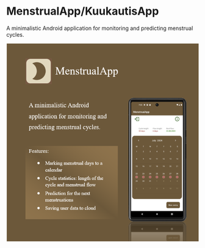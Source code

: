 # MenstrualApp/KuukautisApp #
A minimalistic Android application for monitoring and predicting menstrual cycles.

![MenstrualApp brochure](app_brochure_ENG.PNG)